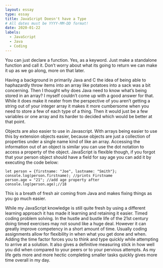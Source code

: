 ```yaml
---
layout: essay
type: essay
title: JavaScript Doesn't have a Type
# All dates must be YYYY-MM-DD format!
date: 2020-01-22
labels:
  - JavaScript
  - Java
  - Coding
---
```

You can just declare a function. Yes, as a keyword. Just make a standalone function and call it. Don’t worry about what its going to return we can make it up as we go along, more on that later.

Having a background in primarily Java and C the idea of being able to haphazardly throw items into an array like potatoes into a sack was a bit concerning. Then I thought why does Java need to know what’s being stored in an array? I myself couldn’t come up with a good answer for that. While it does make it neater from the perspective of you aren’t getting a string out of your integer array it makes it more cumbersome when you need to store a few of each type of a thing. Then it would just be a few variables or one array and its harder to decided which would be better at that point.

Objects are also easier to use in Javascript. With arrays being easier to use this by extension objects easier, because objects are just a collection of properties under a single name kind of like an array. Accessing the information out of an object is similar you can use the dot notation to access a property of the object. JavaScript is flexible though, if you forgot that your person object should have a field for say age you can add it by executing the code below:
```
let person = {firstname: "Joe", lastname: "Smith"};
console.log(person.firstname); //prints Firstname
person.age = "21"; //add age property after
console.log(person.age);//18
```
This is a breath of fresh air coming from Java and makes fixing things as you go much easier.

While my JavaScript knowledge is still quite fresh by using a different learning approach it has made it learning and retaining it easier. Timed coding problem solving. In the hustle and bustle life of the 21st century doing timed exercises may not sound like a huge deal. However it can greatly improve competency in a short amount of time. Usually coding assignments allow for flexibility in when what you get done and when. Adding the time factor forces you to think and type quickly while attempting to arrive at a solution. It also gives a definitive measuring stick in how well you did when compared to your peers or to your pervious attempts. As my life gets more and more hectic completing smaller tasks quickly gives more time overall in my day.

